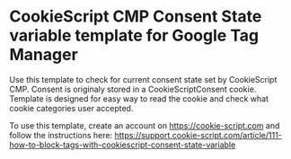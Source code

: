# CookieScript CMP Consent State variable template for Google Tag Manager
Use this template to check for current consent state set by CookieScript CMP. Consent is originaly stored in a CookieScriptConsent cookie. Template is designed for easy way to read the cookie and check what cookie categories user accepted.

To use this template, create an account on https://cookie-script.com and follow the instructions here: https://support.cookie-script.com/article/111-how-to-block-tags-with-cookiescript-consent-state-variable